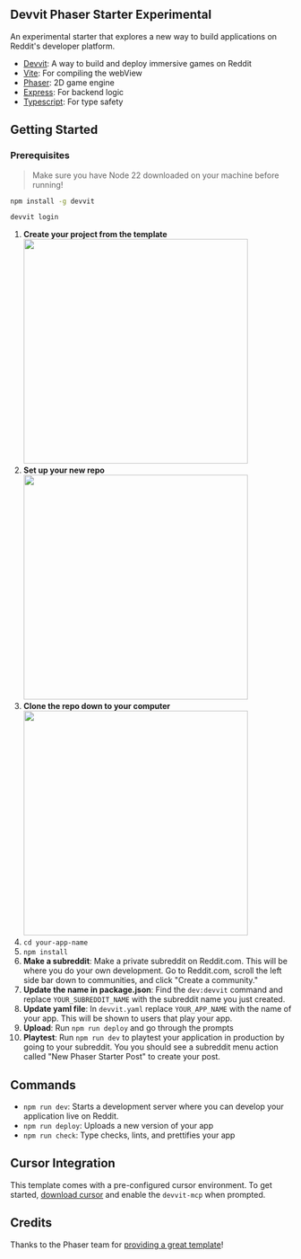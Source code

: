 ## Devvit Phaser Starter Experimental

An experimental starter that explores a new way to build applications on Reddit's developer platform.

- [Devvit](https://developers.reddit.com/): A way to build and deploy immersive games on Reddit
- [Vite](https://vite.dev/): For compiling the webView
- [Phaser](https://phaser.io/): 2D game engine
- [Express](https://expressjs.com/): For backend logic
- [Typescript](https://www.typescriptlang.org/): For type safety

## Getting Started

### Prerequisites

> Make sure you have Node 22 downloaded on your machine before running!

```sh
npm install -g devvit

devvit login
```

1. **Create your project from the template**
   <br /><img src="https://github.com/user-attachments/assets/a234a6d6-42ff-4188-b5b9-79d7573c9300" width="400" />
2. **Set up your new repo**
   <br /><img src="https://github.com/user-attachments/assets/590d7457-4751-461c-896b-a54abcb72022" width="400" />
3. **Clone the repo down to your computer**
   <br /><img src="https://github.com/user-attachments/assets/a09cf721-4605-4c7e-beae-1e7bd665c4fa" width="400" />
4. `cd your-app-name`
5. `npm install`
6. **Make a subreddit**: Make a private subreddit on Reddit.com. This will be where you do your own development. Go to Reddit.com, scroll the left side bar down to communities, and click "Create a community."
7. **Update the name in package.json**: Find the `dev:devvit` command and replace `YOUR_SUBREDDIT_NAME` with the subreddit name you just created.
8. **Update yaml file**: In `devvit.yaml` replace `YOUR_APP_NAME` with the name of your app. This will be shown to users that play your app.
9. **Upload**: Run `npm run deploy` and go through the prompts
10. **Playtest**: Run `npm run dev` to playtest your application in production by going to your subreddit. You you should see a subreddit menu action called "New Phaser Starter Post" to create your post.

## Commands

- `npm run dev`: Starts a development server where you can develop your application live on Reddit.
- `npm run deploy`: Uploads a new version of your app
- `npm run check`: Type checks, lints, and prettifies your app

## Cursor Integration

This template comes with a pre-configured cursor environment. To get started, [download cursor](https://www.cursor.com/downloads) and enable the `devvit-mcp` when prompted.

## Credits

Thanks to the Phaser team for [providing a great template](https://github.com/phaserjs/template-vite-ts)!
